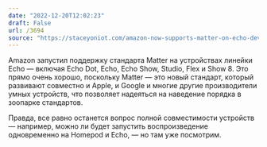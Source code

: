 ```yaml
---
date: "2022-12-20T12:02:23"
draft: False
url: /3694
source: "https://staceyoniot.com/amazon-now-supports-matter-on-echo-devices/"
---
```


Amazon запустил поддержку стандарта Matter на устройствах линейки Echo — включая Echo Dot, Echo, Echo Show, Studio, Flex и Show 8. Это прямо очень хорошо, поскольку Matter — это новый стандарт, который развивают совместно и Apple, и Google и многие другие производители умных устройств, что позволяет надеяться на наведение порядка в зоопарке стандартов.

Правда, все равно останется вопрос полной совместимости устройств — например, можно ли будет запустить воспроизведение одновременно на Homepod и Echo, — но там уже посмотрим.
